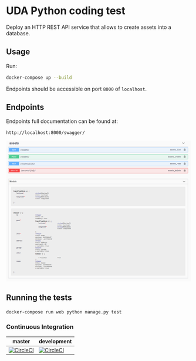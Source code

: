 # UDA Python coding test
Deploy an HTTP REST API service that allows to create assets into a database.

## Usage

Run:
```bash
docker-compose up --build
```
Endpoints should be accessible on port `8000` of `localhost`.

## Endpoints

Endpoints full documentation can be found at:
```http request
http://localhost:8000/swagger/
```

![Alt text](images/swagger.png?raw=true "Swagger documentation")

## Running the tests

```bash
docker-compose run web python manage.py test
```

### Continuous Integration

|master|development|
| ------------- | ------------- |
[![CircleCI](https://circleci.com/gh/Garcel/uda-coding-test/tree/master.svg?style=shield)](https://circleci.com/gh/Garcel/uda-coding-test/tree/master.svg?style=shield)|[![CircleCI](https://circleci.com/gh/Garcel/uda-coding-test/tree/development.svg?style=shield)](https://circleci.com/gh/Garcel/uda-coding-test/tree/development.svg?style=shield)